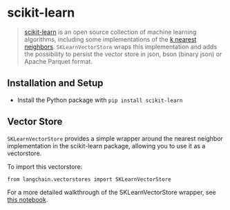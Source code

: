 scikit-learn
============

> [scikit-learn](https://scikit-learn.org/stable/) is an open source collection of machine learning algorithms, including some implementations of the [k nearest neighbors](https://scikit-learn.org/stable/modules/generated/sklearn.neighbors.NearestNeighbors.html). `SKLearnVectorStore` wraps this implementation and adds the possibility to persist the vector store in json, bson (binary json) or Apache Parquet format.

Installation and Setup[​](#installation-and-setup "Direct link to Installation and Setup")
------------------------------------------------------------------------------------------

*   Install the Python package with `pip install scikit-learn`

Vector Store[​](#vector-store "Direct link to Vector Store")
------------------------------------------------------------

`SKLearnVectorStore` provides a simple wrapper around the nearest neighbor implementation in the scikit-learn package, allowing you to use it as a vectorstore.

To import this vectorstore:

    from langchain.vectorstores import SKLearnVectorStore

For a more detailed walkthrough of the SKLearnVectorStore wrapper, see [this notebook](/docs/modules/data_connection/vectorstores/integrations/sklearn.html).